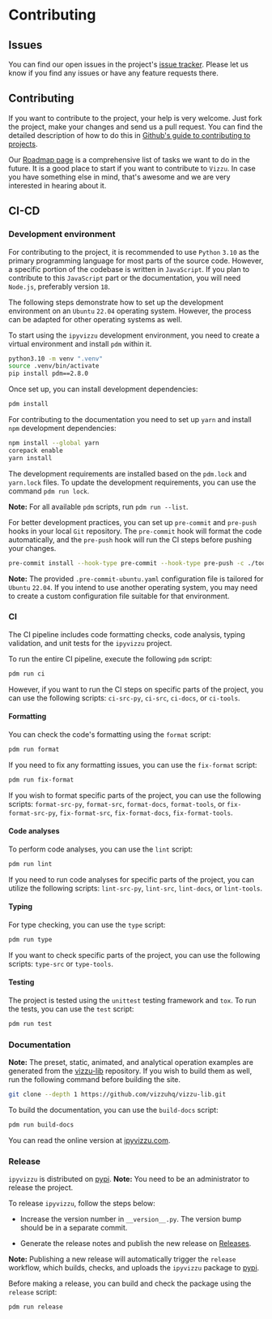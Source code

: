 # Contributing

## Issues

You can find our open issues in the project's
[issue tracker](https://github.com/vizzuhq/ipyvizzu/issues). Please let us know
if you find any issues or have any feature requests there.

## Contributing

If you want to contribute to the project, your help is very welcome. Just fork
the project, make your changes and send us a pull request. You can find the
detailed description of how to do this in
[Github's guide to contributing to projects](https://docs.github.com/en/get-started/quickstart/contributing-to-projects).

Our [Roadmap page](https://github.com/vizzuhq/.github/wiki/Roadmap) is a
comprehensive list of tasks we want to do in the future. It is a good place to
start if you want to contribute to `Vizzu`. In case you have something else in
mind, that's awesome and we are very interested in hearing about it.

## CI-CD

### Development environment

For contributing to the project, it is recommended to use `Python` `3.10` as the
primary programming language for most parts of the source code. However, a
specific portion of the codebase is written in `JavaScript`. If you plan to
contribute to this `JavaScript` part or the documentation, you will need
`Node.js`, preferably version `18`.

The following steps demonstrate how to set up the development environment on an
`Ubuntu` `22.04` operating system. However, the process can be adapted for other
operating systems as well.

To start using the `ipyvizzu` development environment, you need to create a
virtual environment and install `pdm` within it.

```sh
python3.10 -m venv ".venv"
source .venv/bin/activate
pip install pdm==2.8.0
```

Once set up, you can install development dependencies:

```sh
pdm install
```

For contributing to the documentation you need to set up `yarn` and install
`npm` development dependencies:

```sh
npm install --global yarn
corepack enable
yarn install
```

The development requirements are installed based on the `pdm.lock` and
`yarn.lock` files. To update the development requirements, you can use the
command `pdm run lock`.

**Note:** For all available `pdm` scripts, run `pdm run --list`.

For better development practices, you can set up `pre-commit` and `pre-push`
hooks in your local `Git` repository. The `pre-commit` hook will format the code
automatically, and the `pre-push` hook will run the CI steps before pushing your
changes.

```sh
pre-commit install --hook-type pre-commit --hook-type pre-push -c ./tools/ci/.pre-commit-ubuntu.yaml
```

**Note:** The provided `.pre-commit-ubuntu.yaml` configuration file is tailored
for `Ubuntu` `22.04`. If you intend to use another operating system, you may
need to create a custom configuration file suitable for that environment.

### CI

The CI pipeline includes code formatting checks, code analysis, typing
validation, and unit tests for the `ipyvizzu` project.

To run the entire CI pipeline, execute the following `pdm` script:

```sh
pdm run ci
```

However, if you want to run the CI steps on specific parts of the project, you
can use the following scripts: `ci-src-py`, `ci-src`, `ci-docs`, or `ci-tools`.

#### Formatting

You can check the code's formatting using the `format` script:

```sh
pdm run format
```

If you need to fix any formatting issues, you can use the `fix-format` script:

```sh
pdm run fix-format
```

If you wish to format specific parts of the project, you can use the following
scripts: `format-src-py`, `format-src`, `format-docs`, `format-tools`, or
`fix-format-src-py`, `fix-format-src`, `fix-format-docs`, `fix-format-tools`.

#### Code analyses

To perform code analyses, you can use the `lint` script:

```sh
pdm run lint
```

If you need to run code analyses for specific parts of the project, you can
utilize the following scripts: `lint-src-py`, `lint-src`, `lint-docs`, or
`lint-tools`.

#### Typing

For type checking, you can use the `type` script:

```sh
pdm run type
```

If you want to check specific parts of the project, you can use the following
scripts: `type-src` or `type-tools`.

#### Testing

The project is tested using the `unittest` testing framework and `tox`. To run
the tests, you can use the `test` script:

```sh
pdm run test
```

### Documentation

**Note:** The preset, static, animated, and analytical operation examples are
generated from the [vizzu-lib](https://github.com/vizzuhq/vizzu-lib) repository.
If you wish to build them as well, run the following command before building the
site.

```sh
git clone --depth 1 https://github.com/vizzuhq/vizzu-lib.git
```

To build the documentation, you can use the `build-docs` script:

```sh
pdm run build-docs
```

You can read the online version at [ipyvizzu.com](https://ipyvizzu.vizzuhq.com).

### Release

`ipyvizzu` is distributed on [pypi](https://pypi.org/project/ipyvizzu).
**Note:** You need to be an administrator to release the project.

To release `ipyvizzu`, follow the steps below:

- Increase the version number in `__version__.py`. The version bump should be in
  a separate commit.

- Generate the release notes and publish the new release on
  [Releases](https://github.com/vizzuhq/ipyvizzu/releases).

**Note:** Publishing a new release will automatically trigger the `release`
workflow, which builds, checks, and uploads the `ipyvizzu` package to
[pypi](https://pypi.org/project/ipyvizzu).

Before making a release, you can build and check the package using the `release`
script:

```sh
pdm run release
```
